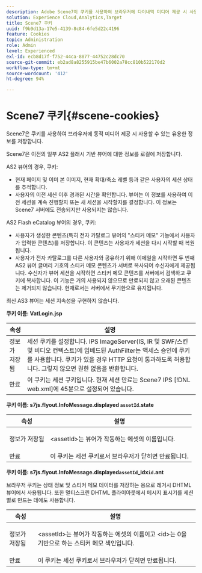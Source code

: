 ```yaml
---
description: Adobe Scene7이 쿠키를 사용하여 브라우저에 다이내믹 미디어 제공 시 사용할 수 있는 유용한 정보를 저장하는 방법을 알아봅니다.
solution: Experience Cloud,Analytics,Target
title: Scene7 쿠키
uuid: f9b9d13a-17e5-4139-8c84-6fe5d22c4196
feature: Cookies
topic: Administration
role: Admin
level: Experienced
exl-id: ecb8d17f-f752-44ca-8877-44752c28dc70
source-git-commit: eb2ad8a8255915be47b6002a78cc810b522170d2
workflow-type: tm+mt
source-wordcount: '412'
ht-degree: 94%

---
```


# Scene7 쿠키{#scene-cookies}

Scene7은 쿠키를 사용하여 브라우저에 동적 미디어 제공 시 사용할 수 있는 유용한 정보를 저장합니다.

Scene7은 이전의 일부 AS2 플래시 기반 뷰어에 대한 정보를 로컬에 저장합니다.

AS2 뷰어의 경우, 쿠키:

* 현재 페이지 및 이미 본 이미지, 현재 확대/축소 레벨 등과 같은 사용자의 세션 상태를 추적합니다.
* 사용자의 이전 세션 이후 경과된 시간을 확인합니다. 뷰어는 이 정보를 사용하여 이전 세션을 계속 진행할지 또는 새 세션을 시작할지를 결정합니다. 이 정보는 Scene7 서버에도 전송되지만 사용되지는 않습니다.

AS2 Flash eCatalog 뷰어의 경우, 쿠키:

* 사용자가 생성한 콘텐츠(특히 전자 카탈로그 뷰어의 &quot;스티커 메모&quot; 기능에서 사용자가 입력한 콘텐츠)를 저장합니다. 이 콘텐츠는 사용자가 세션을 다시 시작할 때 복원됩니다.
* 사용자가 전자 카탈로그를 다른 사용자와 공유하기 위해 이메일을 시작하면 두 번째 AS2 뷰어 글머리 기호의 스티커 메모 콘텐츠가 서버로 복사되어 수신자에게 제공됩니다. 수신자가 뷰어 세션을 시작하면 스티커 메모 콘텐츠를 서버에서 검색하고 쿠키에 복사합니다. 이 기능은 거의 사용되지 않으므로 만료되지 않고 오래된 콘텐츠는 제거되지 않습니다. 현재로서는 서버에서 무기한으로 유지됩니다.

최신 AS3 뷰어는 세션 지속성을 구현하지 않습니다.

**쿠키 이름: VatLogin.jsp**

| 속성 | 설명 |
|---|---|
| 정보가 저장됨 | 세션 쿠키를 설정합니다. IPS ImageServer(IS, IR 및 SWF/스킨 및 비디오 컨텍스트)에 임베드된 AuthFilter는 액세스 승인에 쿠키를 사용합니다. 쿠키가 있을 경우 HTTP 요청이 통과하도록 허용합니다. 그렇지 않으면 권한 없음을 반환합니다. |
| 만료 | 이 쿠키는 세션 쿠키입니다. 현재 세션 만료는 Scene7 IPS [!DNL web.xml]에 45분으로 설정되어 있습니다. |

**쿠키 이름: s7js.flyout.InfoMessage.displayed `assetId`.state**

<table id="table_6835D64C5D464A049F576621F2BE3FAD"> 
 <thead> 
  <tr> 
   <th colname="col1" class="entry"> 속성 </th> 
   <th colname="col2" class="entry"> 설명 </th> 
  </tr> 
 </thead>
 <tbody> 
  <tr> 
   <td colname="col1"> 정보가 저장됨 </td> 
   <td colname="col2"> <p>&lt;assetId&gt;는 뷰어가 작동하는 에셋의 이름입니다. </p> </td> 
  </tr> 
  <tr> 
   <td colname="col1"> 만료 </td> 
   <td colname="col2"> 이 쿠키는 세션 쿠키로서 브라우저가 닫히면 만료됩니다. </td> 
  </tr> 
 </tbody> 
</table>

**쿠키 이름: s7js.flyout.InfoMessage.displayed`assetId`_idx`id`.ant**

브라우저 쿠키는 상태 정보 및 스티커 메모 데이터를 저장하는 용으로 레거시 DHTML 뷰어에서 사용됩니다. 또한 멀티스크린 DHTML 플라이아웃에서 메시지 표시기를 세션별로 만드는 데에도 사용합니다.

<table id="table_8F6CC83D32D54BEE99884318AD126C98"> 
 <thead> 
  <tr> 
   <th colname="col1" class="entry"> 속성 </th> 
   <th colname="col2" class="entry"> 설명 </th> 
  </tr> 
 </thead>
 <tbody> 
  <tr> 
   <td colname="col1"> 정보가 저장됨 </td> 
   <td colname="col2"> <p> </p> <p> &lt;assetId&gt;는 뷰어가 작동하는 에셋의 이름이고 &lt;id&gt;는 0을 기반으로 하는 스티커 메모 색인입니다. </p> </td> 
  </tr> 
  <tr> 
   <td colname="col1"> 만료 </td> 
   <td colname="col2"> 이 쿠키는 세션 쿠키로서 브라우저가 닫히면 만료됩니다. </td> 
  </tr> 
 </tbody> 
</table>
